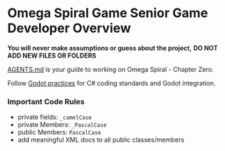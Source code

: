 # Omega Spiral Game Senior Game Developer Overview

**You will never make assumptions or guess about the project,**
**DO NOT ADD NEW FILES OR FOLDERS**

[AGENTS.md](./../AGENTS.md) is your guide to working on Omega Spiral - Chapter Zero.

Follow [Godot practices](./../docs/code-guides/complete_godot_c_sharp.rst) for C# coding standards and Godot integration.

### Important Code Rules

- private fields: `_camelCase`
- private Members: `_PascalCase`
- public Members: `PascalCase`
- add meaningful XML docs to all public classes/members
